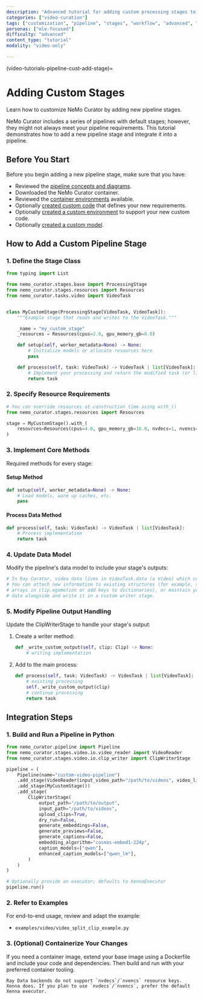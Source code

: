 ```yaml
---
description: "Advanced tutorial for adding custom processing stages to video curation pipelines for specialized workflow requirements"
categories: ["video-curation"]
tags: ["customization", "pipeline", "stages", "workflow", "advanced", "development"]
personas: ["mle-focused"]
difficulty: "advanced"
content_type: "tutorial"
modality: "video-only"

---
```


(video-tutorials-pipeline-cust-add-stage)=
# Adding Custom Stages

Learn how to customize NeMo Curator by adding new pipeline stages.

NeMo Curator includes a series of pipelines with default stages; however, they might not always meet your pipeline requirements. This tutorial demonstrates how to add a new pipeline stage and integrate it into a pipeline.

## Before You Start

Before you begin adding a new pipeline stage, make sure that you have:

* Reviewed the [pipeline concepts and diagrams](about-concepts-video).  
* Downloaded the NeMo Curator container.  
* Reviewed the [container environments](reference-infrastructure-container-environments) available.  
* Optionally [created custom code](video-tutorials-pipeline-cust-add-code) that defines your new requirements.  
* Optionally [created a custom environment](video-tutorials-pipeline-cust-env) to support your new custom code.  
* Optionally [created a custom model](video-tutorials-pipeline-cust-add-model).  

## How to Add a Custom Pipeline Stage

### 1. Define the Stage Class

```py
from typing import List

from nemo_curator.stages.base import ProcessingStage
from nemo_curator.stages.resources import Resources
from nemo_curator.tasks.video import VideoTask


class MyCustomStage(ProcessingStage[VideoTask, VideoTask]):
    """Example stage that reads and writes to the VideoTask."""

    _name = "my_custom_stage"
    _resources = Resources(cpus=2.0, gpu_memory_gb=8.0)

    def setup(self, worker_metadata=None) -> None:
        # Initialize models or allocate resources here
        pass

    def process(self, task: VideoTask) -> VideoTask | list[VideoTask]:
        # Implement your processing and return the modified task (or list of tasks)
        return task
```

### 2. Specify Resource Requirements

```py
# You can override resources at construction time using with_()
from nemo_curator.stages.resources import Resources

stage = MyCustomStage().with_(
    resources=Resources(cpus=4.0, gpu_memory_gb=16.0, nvdecs=1, nvencs=1)
)
```

### 3. Implement Core Methods

Required methods for every stage:

#### Setup Method

```py
def setup(self, worker_metadata=None) -> None:
    # Load models, warm up caches, etc.
    pass
```

#### Process Data Method

```py
def process(self, task: VideoTask) -> VideoTask | list[VideoTask]:
    # Process implementation
    return task
```

### 4. Update Data Model

Modify the pipeline's data model to include your stage's outputs:

```py
# In Ray Curator, video data lives in VideoTask.data (a Video) which contains Clips.
# You can attach new information to existing structures (for example, store derived
# arrays in clip.egomotion or add keys to dictionaries), or maintain your own
# data alongside and write it in a custom writer stage.
```

### 5. Modify Pipeline Output Handling

Update the ClipWriterStage to handle your stage's output:

1. Create a writer method:

   ```py
   def _write_custom_output(self, clip: Clip) -> None:
       # writing implementation
   ```

2. Add to the main process:

   ```py
   def process(self, task: VideoTask) -> VideoTask | list[VideoTask]:
       # existing processing
       self._write_custom_output(clip)
       # continue processing
       return task
   ```

## Integration Steps

### 1. Build and Run a Pipeline in Python

```py
from nemo_curator.pipeline import Pipeline
from nemo_curator.stages.video.io.video_reader import VideoReader
from nemo_curator.stages.video.io.clip_writer import ClipWriterStage

pipeline = (
    Pipeline(name="custom-video-pipeline")
    .add_stage(VideoReader(input_video_path="/path/to/videos", video_limit=10))
    .add_stage(MyCustomStage())
    .add_stage(
        ClipWriterStage(
            output_path="/path/to/output",
            input_path="/path/to/videos",
            upload_clips=True,
            dry_run=False,
            generate_embeddings=False,
            generate_previews=False,
            generate_captions=False,
            embedding_algorithm="cosmos-embed1-224p",
            caption_models=["qwen"],
            enhanced_caption_models=["qwen_lm"],
        )
    )
)

# Optionally provide an executor; defaults to XennaExecutor
pipeline.run()
```

### 2. Refer to Examples

For end-to-end usage, review and adapt the example:

- `examples/video/video_split_clip_example.py`

### 3. (Optional) Containerize Your Changes

If you need a container image, extend your base image using a Dockerfile and include your code and dependencies. Then build and run with your preferred container tooling.

```{note}
Ray Data backends do not support `nvdecs`/`nvencs` resource keys. Xenna does. If you plan to use `nvdecs`/`nvencs`, prefer the default Xenna executor.
```
